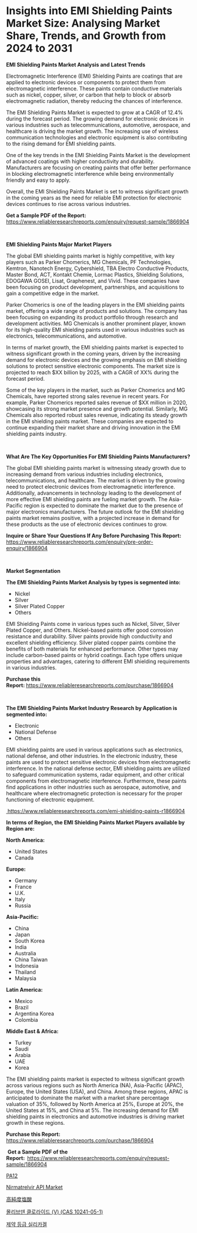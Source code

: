<p><h1>Insights into EMI Shielding Paints Market Size: Analysing Market Share, Trends, and Growth from 2024 to 2031</h1></p><p><strong>EMI Shielding Paints Market Analysis and Latest Trends</strong></p>
<p><p>Electromagnetic Interference (EMI) Shielding Paints are coatings that are applied to electronic devices or components to protect them from electromagnetic interference. These paints contain conductive materials such as nickel, copper, silver, or carbon that help to block or absorb electromagnetic radiation, thereby reducing the chances of interference.</p><p>The EMI Shielding Paints Market is expected to grow at a CAGR of 12.4% during the forecast period. The growing demand for electronic devices in various industries such as telecommunications, automotive, aerospace, and healthcare is driving the market growth. The increasing use of wireless communication technologies and electronic equipment is also contributing to the rising demand for EMI shielding paints.</p><p>One of the key trends in the EMI Shielding Paints Market is the development of advanced coatings with higher conductivity and durability. Manufacturers are focusing on creating paints that offer better performance in blocking electromagnetic interference while being environmentally friendly and easy to apply.</p><p>Overall, the EMI Shielding Paints Market is set to witness significant growth in the coming years as the need for reliable EMI protection for electronic devices continues to rise across various industries.</p></p>
<p><strong>Get a Sample PDF of the Report:&nbsp;</strong> <a href="https://www.reliableresearchreports.com/enquiry/request-sample/1866904">https://www.reliableresearchreports.com/enquiry/request-sample/1866904</a></p>
<p>&nbsp;</p>
<p><strong>EMI Shielding Paints Major Market Players</strong></p>
<p><p>The global EMI shielding paints market is highly competitive, with key players such as Parker Chomerics, MG Chemicals, PF Technologies, Kemtron, Nanotech Energy, Cyber​​shield, TBA Electro Conductive Products, Master Bond, ACT, Kontakt Chemie, Lormac Plastics, Shielding Solutions, EDOGAWA GOSEI, Lisat, Graphenest, and Vivid. These companies have been focusing on product development, partnerships, and acquisitions to gain a competitive edge in the market.</p><p>Parker Chomerics is one of the leading players in the EMI shielding paints market, offering a wide range of products and solutions. The company has been focusing on expanding its product portfolio through research and development activities. MG Chemicals is another prominent player, known for its high-quality EMI shielding paints used in various industries such as electronics, telecommunications, and automotive.</p><p>In terms of market growth, the EMI shielding paints market is expected to witness significant growth in the coming years, driven by the increasing demand for electronic devices and the growing emphasis on EMI shielding solutions to protect sensitive electronic components. The market size is projected to reach $XX billion by 2025, with a CAGR of XX% during the forecast period.</p><p>Some of the key players in the market, such as Parker Chomerics and MG Chemicals, have reported strong sales revenue in recent years. For example, Parker Chomerics reported sales revenue of $XX million in 2020, showcasing its strong market presence and growth potential. Similarly, MG Chemicals also reported robust sales revenue, indicating its steady growth in the EMI shielding paints market. These companies are expected to continue expanding their market share and driving innovation in the EMI shielding paints industry.</p></p>
<p>&nbsp;</p>
<p><strong>What Are The Key Opportunities For EMI Shielding Paints Manufacturers?</strong></p>
<p><p>The global EMI shielding paints market is witnessing steady growth due to increasing demand from various industries including electronics, telecommunications, and healthcare. The market is driven by the growing need to protect electronic devices from electromagnetic interference. Additionally, advancements in technology leading to the development of more effective EMI shielding paints are fueling market growth. The Asia-Pacific region is expected to dominate the market due to the presence of major electronics manufacturers. The future outlook for the EMI shielding paints market remains positive, with a projected increase in demand for these products as the use of electronic devices continues to grow.</p></p>
<p><strong>Inquire or Share Your Questions If Any Before Purchasing This Report:</strong> <a href="https://www.reliableresearchreports.com/enquiry/pre-order-enquiry/1866904">https://www.reliableresearchreports.com/enquiry/pre-order-enquiry/1866904</a></p>
<p>&nbsp;</p>
<p><strong>Market Segmentation</strong></p>
<p><strong>The EMI Shielding Paints Market Analysis by types is segmented into:</strong></p>
<p><ul><li>Nickel</li><li>Silver</li><li>Silver Plated Copper</li><li>Others</li></ul></p>
<p><p>EMI Shielding Paints come in various types such as Nickel, Silver, Silver Plated Copper, and Others. Nickel-based paints offer good corrosion resistance and durability. Silver paints provide high conductivity and excellent shielding efficiency. Silver plated copper paints combine the benefits of both materials for enhanced performance. Other types may include carbon-based paints or hybrid coatings. Each type offers unique properties and advantages, catering to different EMI shielding requirements in various industries.</p></p>
<p><strong>Purchase this Report:&nbsp;</strong><a href="https://www.reliableresearchreports.com/purchase/1866904">https://www.reliableresearchreports.com/purchase/1866904</a></p>
<p>&nbsp;</p>
<p><strong>The EMI Shielding Paints Market Industry Research by Application is segmented into:</strong></p>
<p><ul><li>Electronic</li><li>National Defense</li><li>Others</li></ul></p>
<p><p>EMI shielding paints are used in various applications such as electronics, national defense, and other industries. In the electronic industry, these paints are used to protect sensitive electronic devices from electromagnetic interference. In the national defense sector, EMI shielding paints are utilized to safeguard communication systems, radar equipment, and other critical components from electromagnetic interference. Furthermore, these paints find applications in other industries such as aerospace, automotive, and healthcare where electromagnetic protection is necessary for the proper functioning of electronic equipment.</p></p>
<p><a href="https://www.reliableresearchreports.com/emi-shielding-paints-r1866904">&nbsp;https://www.reliableresearchreports.com/emi-shielding-paints-r1866904</a></p>
<p><strong>In terms of Region, the EMI Shielding Paints Market Players available by Region are:</strong></p>
<p>
    <p> <strong> North America: </strong>
        <ul>
            <li>United States</li>
            <li>Canada</li>
        </ul>
        </p> 
    <p> <strong> Europe: </strong>
        <ul>
            <li>Germany</li>
            <li>France</li>
            <li>U.K.</li>
            <li>Italy</li>
            <li>Russia</li>
        </ul>
        </p> 
    <p> <strong> Asia-Pacific: </strong>
        <ul>
            <li>China</li>
            <li>Japan</li>
            <li>South Korea</li>
            <li>India</li>
            <li>Australia</li>
            <li>China Taiwan</li>
            <li>Indonesia</li>
            <li>Thailand</li>
            <li>Malaysia</li>
        </ul>
        </p> 
    <p> <strong> Latin America: </strong>
        <ul>
            <li>Mexico</li>
            <li>Brazil</li>
            <li>Argentina Korea</li>
            <li>Colombia</li>
        </ul>
        </p> 
    <p> <strong> Middle East & Africa: </strong>
        <ul>
            <li>Turkey</li>
            <li>Saudi</li>
            <li>Arabia</li>
            <li>UAE</li>
            <li>Korea</li>
        </ul>
    </p>
    </p>
<p><p>The EMI shielding paints market is expected to witness significant growth across various regions such as North America (NA), Asia-Pacific (APAC), Europe, the United States (USA), and China. Among these regions, APAC is anticipated to dominate the market with a market share percentage valuation of 35%, followed by North America at 25%, Europe at 20%, the United States at 15%, and China at 5%. The increasing demand for EMI shielding paints in electronics and automotive industries is driving market growth in these regions.</p></p>
<p><strong>Purchase this Report: </strong><a href="https://www.reliableresearchreports.com/purchase/1866904">https://www.reliableresearchreports.com/purchase/1866904</a></p>
<p>&nbsp;<strong>Get a Sample PDF of the Report:&nbsp;&nbsp;</strong><a href="https://www.reliableresearchreports.com/enquiry/request-sample/1866904">https://www.reliableresearchreports.com/enquiry/request-sample/1866904</a></p>
<p><strong></strong></p>
<p><p><a href="https://medium.com/@alexsania91/pa12t%E5%B8%82%E5%A0%B4%E5%B1%95%E6%9C%9B-%E5%AE%8C%E5%85%A8%E3%81%AA%E7%94%A3%E6%A5%AD%E5%88%86%E6%9E%90-2024%E5%B9%B4%E3%81%8B%E3%82%892031%E5%B9%B4-65093e971398">PA12</a></p><p><a href="https://github.com/gulaimolin/Market-Research-Report-List-5/blob/main/nirmatrelvir-api-market.md">Nirmatrelvir API Market</a></p><p><a href="https://medium.com/@alexsania91/2024%E5%B9%B4%E3%81%8B%E3%82%892031%E5%B9%B4%E3%81%BE%E3%81%A7%E3%81%AE%E9%AB%98%E7%B4%94%E5%BA%A6%E5%A1%A9%E9%85%B8%E5%B8%82%E5%A0%B4%E3%82%B7%E3%82%A7%E3%82%A2%E3%81%A8%E7%AB%B6%E4%BA%89%E3%83%A9%E3%83%B3%E3%83%89%E3%82%B9%E3%82%B1%E3%83%BC%E3%83%97%E3%81%AB%E9%96%A2%E3%81%99%E3%82%8B%E6%B4%9E%E5%AF%9F-1567497f201d">高純度塩酸</a></p><p><a href="https://medium.com/@rowanmaggio/%EB%AA%B0%EB%A6%AC%EB%B8%8C%EB%8D%B4-%EC%97%BC%ED%99%94%EB%AC%BC-v-cas-10241-05-1-%EC%8B%9C%EC%9E%A5-%EC%84%B1%EC%9E%A5-%EC%A0%84%EB%A7%9D%EC%9D%80-2024%EB%85%84%EB%B6%80%ED%84%B0-2031%EB%85%84%EA%B9%8C%EC%A7%80%EC%9D%B4%EB%A9%B0-%EC%8B%9C%EC%9E%A5-%EB%8F%99%ED%96%A5-%EB%B6%84%EC%84%9D%EC%9D%80-%EC%9D%91%EC%9A%A9-%EB%B6%84%EC%95%BC-%EC%A7%80%EC%97%AD-%EC%A0%84%EB%A7%9D-%EB%B0%8F-%EC%88%98%EC%9D%B5%EC%97%90-%EC%9D%98%ED%95%B4-cagr%EB%A1%9C-43f5f5c9cb19">몰리브덴 클로라이드 (V) (CAS 10241-05-1)</a></p><p><a href="https://medium.com/@rowanmaggio/%EC%A0%9C%EC%95%BD%EA%B8%89-%EC%8B%A4%EB%A6%AC%EC%B9%B4-%EC%A0%A4-%EC%82%B0%EC%97%85%EC%97%90-%EB%8C%80%ED%95%9C-%ED%86%B5%EC%B0%B0-2031%EB%85%84%EA%B9%8C%EC%A7%80%EC%9D%98-%EC%8B%9C%EC%9E%A5-%EC%9E%AC%EC%A0%95-%EC%83%81%ED%83%9C-%EC%8B%9C%EC%9E%A5-%EA%B7%9C%EB%AA%A8-%EB%B0%8F-%EC%88%98%EC%9D%B5-%EB%B6%84%EC%84%9D-169b4878f559">제약 등급 실리카겔</a></p></p>